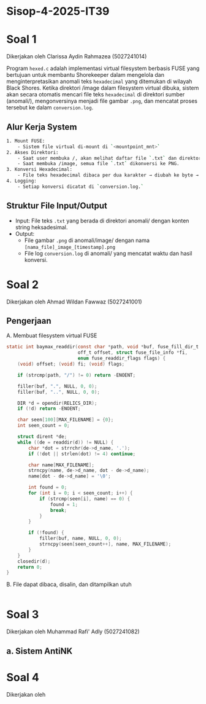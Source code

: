 # Sisop-4-2025-IT39

# Soal 1
Dikerjakan oleh Clarissa Aydin Rahmazea (5027241014)

Program `hexed.c` adalah implementasi virtual filesystem berbasis FUSE yang bertujuan untuk membantu Shorekeeper dalam mengelola dan menginterpretasikan anomali teks `hexadecimal` yang ditemukan di wilayah Black Shores. Ketika direktori /image dalam filesystem virtual dibuka, sistem akan secara otomatis mencari file teks `hexadecimal` di direktori sumber (anomali/), mengonversinya menjadi file gambar `.png`, dan mencatat proses tersebut ke dalam `conversion.log`.

## Alur Kerja System
```bash
1. Mount FUSE:
    - Sistem file virtual di-mount di `<mountpoint_mnt>`
2. Akses Direktori:
    - Saat user membuka /, akan melihat daftar file `.txt` dan direktori image.
    - Saat membuka /image, semua file `.txt` dikonversi ke PNG.
3. Konversi Hexadecimal:
    - File teks hexadecimal dibaca per dua karakter → diubah ke byte → ditulis sebagai PNG.
4. Logging:
    - Setiap konversi dicatat di `conversion.log.`
```

## Struktur File Input/Output
- Input: File teks `.txt` yang berada di direktori anomali/ dengan konten string heksadesimal.
- Output:
    - File gambar `.png` di anomali/image/ dengan nama `[nama_file]_image_[timestamp].png`
    - File log `conversion.log` di anomali/ yang mencatat waktu dan hasil konversi.



# Soal 2
Dikerjakan oleh Ahmad Wildan Fawwaz (5027241001)

## Pengerjaan
A. Membuat filesystem virtual FUSE
```c
static int baymax_readdir(const char *path, void *buf, fuse_fill_dir_t filler,
                          off_t offset, struct fuse_file_info *fi,
                          enum fuse_readdir_flags flags) {
    (void) offset; (void) fi; (void) flags;

    if (strcmp(path, "/") != 0) return -ENOENT;

    filler(buf, ".", NULL, 0, 0);
    filler(buf, "..", NULL, 0, 0);

    DIR *d = opendir(RELICS_DIR);
    if (!d) return -ENOENT;

    char seen[100][MAX_FILENAME] = {0};
    int seen_count = 0;

    struct dirent *de;
    while ((de = readdir(d)) != NULL) {
        char *dot = strrchr(de->d_name, '.');
        if (!dot || strlen(dot) != 4) continue;

        char name[MAX_FILENAME];
        strncpy(name, de->d_name, dot - de->d_name);
        name[dot - de->d_name] = '\0';

        int found = 0;
        for (int i = 0; i < seen_count; i++) {
            if (strcmp(seen[i], name) == 0) {
                found = 1;
                break;
            }
        }

        if (!found) {
            filler(buf, name, NULL, 0, 0);
            strncpy(seen[seen_count++], name, MAX_FILENAME);
        }
    }
    closedir(d);
    return 0;
}
```


B. File dapat dibaca, disalin, dan ditampilkan utuh
```c

```


# Soal 3
Dikerjakan oleh Muhammad Rafi' Adly (5027241082)

## a. Sistem AntiNK

# Soal 4
Dikerjakan oleh
